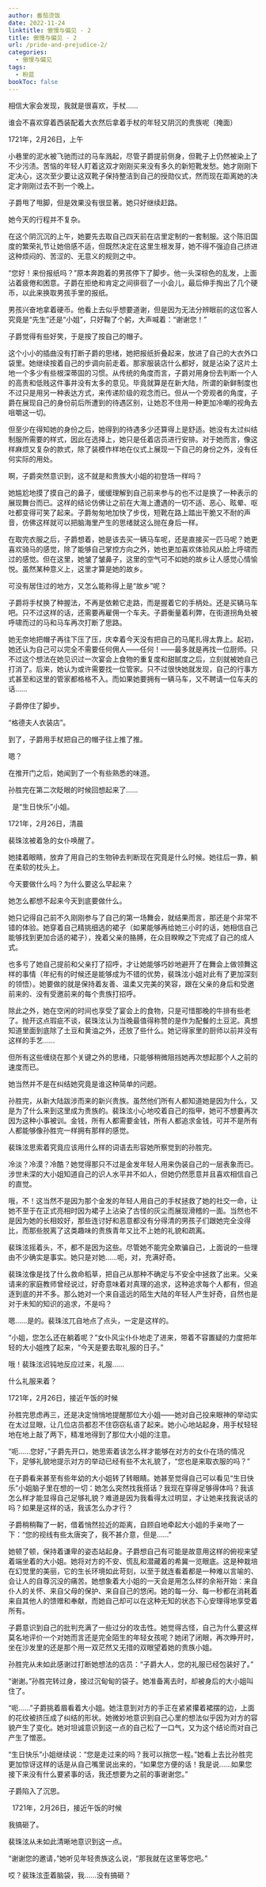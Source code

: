 ```yaml
---
author: 番茄烫饭
date: 2022-11-24
linktitle: 傲慢与偏见 - 2
title: 傲慢与偏见 - 2
url: /pride-and-prejudice-2/
categories:
  - 傲慢与偏见
tags:
  - 粉蓝
bookToc: false
---
```


相信大家会发现，我就是很喜欢，手杖……

谁会不喜欢穿着西装配着大衣然后拿着手杖的年轻又阴沉的贵族呢（掩面）

<!--more-->

1721年，2月26日，上午

小巷里的泥水被飞驰而过的马车溅起，尽管子爵提前侧身，但靴子上仍然被染上了不少污渍。苦恼的年轻人盯着这双才刚刚买来没有多久的新短靴发愁。她才刚刚下定决心，这次至少要让这双靴子保持整洁到自己的授勋仪式，然而现在距离她的决定才刚刚过去不到一个晚上。

子爵甩了甩脚，但是效果没有很显著。她只好继续赶路。

她今天的行程并不复杂。

在这个阴沉沉的上午，她要先去取自己四天前在店里定制的一套制服。这个陈旧国度的繁荣礼节让她倍感不适，但既然决定在这里生根发芽，她不得不强迫自己挤进这种烦闷的、苦涩的、无意义的规则之中。

“您好！来份报纸吗？”原本奔跑着的男孩停下了脚步。他一头深棕色的乱发，上面沾着疲倦和困意。子爵在拒绝和肯定之间徘徊了一小会儿，最后伸手掏出了几个硬币，以此来换取男孩手里的报纸。

男孩兴奋地拿着硬币。他看上去似乎想要道谢，但是因为无法分辨眼前的这位客人究竟是“先生”还是“小姐”，只好鞠了个躬，大声喊着：“谢谢您！”

子爵觉得有些好笑，于是按了按自己的帽子。

这个小小的插曲没有打断子爵的思绪，她把报纸折叠起来，放进了自己的大衣外口袋里。她继续按着自己的步调向前走着。那家服装店什么都好，就是沾染了这片土地一个多少有些根深蒂固的习惯。从传统的角度而言，子爵对用身份去判断一个人的高贵和低贱这件事并没有太多的意见。毕竟就算是在新大陆，所谓的新鲜制度也不过只是用另一种表达方式，来传递阶级的观念而已。但从一个旁观者的角度，子爵在展现自己的身份前后所遭到的待遇区别，让她忍不住用一种更加冷嘲的视角去咀嚼这一切。

但至少在得知她的身份之后，她得到的待遇多少还算得上是舒适。她没有太过纠结制服所需要的样式，因此在选择上，她只是任着店员进行安排。对于她而言，像这样麻烦又复杂的款式，除了装模作样地在仪式上展现一下自己的身份之外，没有任何实际的用处。

啊，子爵突然意识到，这不就是和贵族大小姐的初登场一样吗？

她尴尬地摸了摸自己的鼻子，缓缓理解到自己前来参与的也不过是换了一种表示的展现舞台而已。这样的结论仿佛让之前在大海上遭遇的一切不适、恶心、眩晕、呕吐都变得可笑了起来。子爵匆匆地加快了步伐，短靴在路上踏出干脆又不耐的声音，仿佛这样就可以把脑海里产生的思绪就这么抛在身后一样。

在取完衣服之后，子爵想着，她是该去买一辆马车呢，还是直接买一匹马呢？她更喜欢骑马的感觉，除了能够自己掌控方向之外，她也更加喜欢体验风从脸上呼啸而过的感觉。但在这里，她皱了皱鼻子，这里的空气可不如她的故乡让人感觉心情愉悦。虽然某种意义上，这里才算是她的故乡。

可没有居住过的地方，又怎么能称得上是“故乡”呢？

子爵将手杖换了种握法，不再是依赖它走路，而是握着它的手柄处。还是买辆马车吧。只不过这样的话，还需要再雇佣一个车夫。子爵衡量着利弊，在街道拐角处被呼啸而过的马和马车再次打断了思路。

她无奈地把帽子再往下压了压，庆幸着今天没有把自己的马尾扎得太靠上。起初，她还认为自己可以完全不需要任何佣人——任何！——最多就是再找一位厨师。只不过这个想法在她见识过一次宴会上食物的重复度和甜腻度之后，立刻就被她自己打消了。后来，她认为或许需要找一位管家。只不过很快她就发现，自己的行事方式甚至和这里的管家都格格不入。而如果她要拥有一辆马车，又不聘请一位车夫的话……

子爵停住了脚步。

“格德夫人衣装店”。

到了，子爵用手杖把自己的帽子往上推了推。

嗯？

在推开门之后，她闻到了一个有些熟悉的味道。

孙胜完在第二次眨眼的时候回想起来了……


 
是“生日快乐”小姐。
 


1721年，2月26日，清晨

裴珠泫被着急的女仆唤醒了。

她揉着眼睛，放弃了用自己的生物钟去判断现在究竟是什么时候。她往后一靠，躺在柔软的枕头上。

今天要做什么吗？为什么要这么早起来？

她怎么都想不起来今天到底要做什么。

她只记得自己前不久刚刚参与了自己的第一场舞会，就结果而言，那还是个非常不错的体验。她穿着自己精挑细选的裙子（如果能够再给她三小时的话，她相信自己能够找到更加合适的裙子），挽着父亲的胳膊，在众目睽睽之下完成了自己的成人式。

也多亏了她自己提前和父亲打了招呼，才让她能够巧妙地避开了在舞会上做领舞这样的事情（年纪有的时候还是能够成为不错的优势，裴珠泫小姐对此有了更加深刻的领悟）。她要做的就是保持着友善、温柔又完美的笑容，跟在父亲的身后和受邀前来的、没有受邀前来的每个贵族打招呼。

除此之外，她在空闲的时间也享受了宴会上的食物，只是可惜那晚的牛排有些老了。抛开这点瑕疵不谈，裴珠泫认为当晚最值得称赞的是作为配餐的土豆泥。真想知道里面到底除了土豆和黄油之外，还放了些什么。她记得家里的厨师以前并没有这样的手艺……

但所有这些缠绕在那个关键之外的思绪，只能够稍微阻挡她再次想起那个人之前的速度而已。

她当然并不是在纠结她究竟是谁这种简单的问题。

孙胜完，从新大陆跋涉而来的新兴贵族。虽然他们所有人都知道她是因为什么，又是为了什么来到这里成为贵族的。裴珠泫小心地咬着自己的指甲，她可不想要再次因为这种小事被训。金钱，所有人都需要金钱，所有人都追求金钱，可并不是所有人都能够像孙胜完一样拥有那样的感觉。

裴珠泫思索着究竟应该用什么样的词语去形容她所察觉到的孙胜完。

冷淡？冷漠？冷酷？她觉得那只不过是金发年轻人用来伪装自己的一层表象而已。涉世未深的大小姐知道自己的识人水平并不如人，但她仍然愿意并且喜欢相信自己的直觉。

哦，不！这当然不是因为那个金发的年轻人用自己的手杖拯救了她的社交一命，让她不至于在正式亮相时因为裙子上沾染了古怪的灰尘而展现滑稽的一面。当然也不是因为她的长相姣好，那些连讨好和恶意都没有分得清的男孩子们跟她完全没得比，而那些脱离了这类趣味的贵族青年又比不上她的礼貌和疏离。

裴珠泫摇着头，不，都不是因为这些。尽管她不能完全欺骗自己，上面说的一些理由不少确实是事实。她只是对她……呃，对，充满好奇。

裴珠泫像是找了什么救命稻草，把自己从那种不确定与不安全中拯救了出来。父亲请来的家庭教师曾经说过，好奇意味着对真理的追求，这种追求每个人都有，但追逐到底的并不多。那么她对一个来自遥远的陌生大陆的年轻人产生好奇，自然也是对于未知的知识的追求，不是吗？

嗯……是的。裴珠泫兀自地点了点头，一定是这样的。

“小姐，您怎么还在躺着呢？”女仆风尘仆仆地走了进来，带着不容置疑的力度把年轻的大小姐拽了起来，“今天是要去取礼服的日子。”

哦！裴珠泫迟钝地反应过来，礼服……

什么礼服来着？
 


1721年，2月26日，接近午饭的时候

孙胜完思虑再三，还是决定悄悄地提醒那位大小姐——她对自己投来眼神的举动实在太过显眼，让几位店员都忍不住窃窃私语了起来。她小心地站起身，用手杖轻轻地在地上敲了两下，精准地得到了那位大小姐的注意。

“呃……您好，”子爵先开口，她思索着该怎么样才能够在对方的女仆在场的情况下，足够礼貌地提示对方的举动已经有些不太礼貌了，“您也是来取衣服的吗？”

在子爵看来甚至有些年幼的大小姐转了转眼睛。她甚至觉得自己可以看见“生日快乐”小姐脑子里在想的一切：她怎么突然找我搭话？我现在穿得足够得体吗？我该怎么样才能显得自己足够礼貌？难道是因为我看得太过明显，才让她来找我说话的吗？如果是这样的话，我该怎么办才行？

子爵稍稍鞠了一躬，借着悄然拉近的距离，自顾自地牵起大小姐的手亲吻了一下：“您的视线有些太唐突了，我不甚介意，但是……”

她顿了顿，保持着谦卑的姿态站起身。子爵想自己有可能是故意用这样的俯视来望着端坐着的大小姐。她将对方的不安、慌乱和潜藏着的希冀一览眼底。这是种栽培在幻觉里的美丽，它的生长环境如此苛刻，以至于就连看着都是一种难以言喻的、会让人的自尊沉没的痛苦。她想象着大小姐的一天会是用怎么样的余裕开始：来自仆人的关怀、来自父母的保护、来自自己的悠闲。她的每一分、每一秒都在消耗着来自其他人的馈赠和奉献，而她自己却可以在这种无知的状态下心安理得地享受着所有。

子爵意识到自己的批判充满了一些过分的攻击性。她觉得古怪，自己为什么要这样莫名地评价一个对她而言还是完全陌生的年轻女孩呢？她闭了闭眼，再次睁开时，坐在沙发里的还是那个用一双茫然又无措的双眼望着她的贵族小姐。

孙胜完从未如此感谢过打断她想法的店员：“子爵大人，您的礼服已经包装好了。”

“谢谢。”孙胜完转过身，接过沉甸甸的袋子。她准备离去时，却被身后的大小姐叫住了。

“呃……”子爵挑着眉看着大小姐。她注意到对方的手正在紧紧攥着裙摆的边，上面的花纹被挤压成了纠结的形状。她微妙地意识到自己心里的想法似乎因为对方的容貌产生了变化。她对坦诚意识到这一点的自己松了一口气，又为这个结论而对自己产生了憎恶。

“生日快乐”小姐继续说：“您是走过来的吗？我可以捎您一程。”她看上去比孙胜完更加惊讶这样的话是从自己嘴里说出来的，“如果您方便的话！我是说……如果您接下来没有什么要紧事的话，我还想要为之前的事谢谢您。”

子爵陷入了沉思。


 
1721年，2月26日，接近午饭的时候

我搞砸了。

裴珠泫从未如此清晰地意识到这一点。

“谢谢您的邀请，”她听见年轻贵族这么说，“那我就在这里等您吧。”
 


哎？裴珠泫歪着脑袋，我……没有搞砸？
